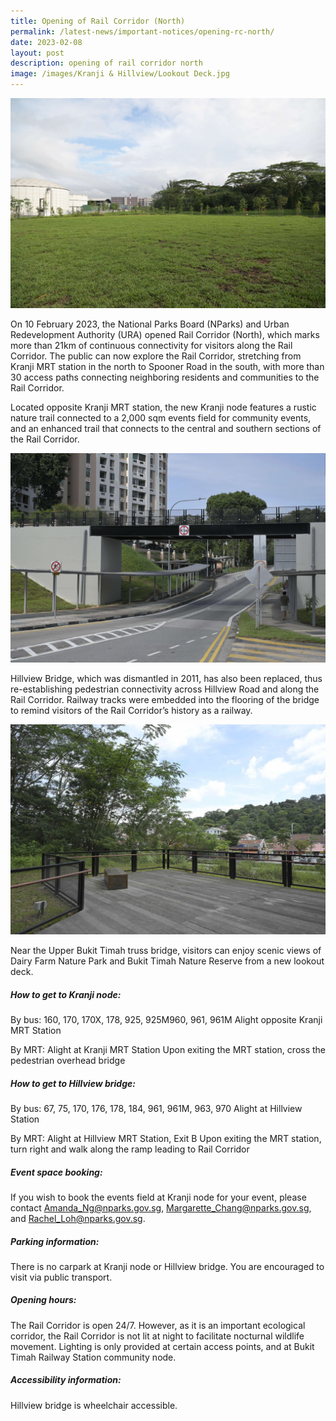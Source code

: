 ```yaml
---
title: Opening of Rail Corridor (North)
permalink: /latest-news/important-notices/opening-rc-north/
date: 2023-02-08
layout: post
description: opening of rail corridor north
image: /images/Kranji & Hillview/Lookout Deck.jpg
---
```


![Kranji Node](/images/Kranji%20&%20Hillview/Kranji%20Node.jpg)

On 10 February 2023, the National Parks Board (NParks) and Urban Redevelopment Authority (URA) opened Rail Corridor (North), which marks more than 21km of continuous connectivity for visitors along the Rail Corridor. The public can now explore the Rail Corridor, stretching from Kranji MRT station in the north to Spooner Road in the south, with more than 30 access paths connecting neighboring residents and communities to the Rail Corridor.

Located opposite Kranji MRT station, the new Kranji node features a rustic nature trail connected to a 2,000 sqm events field for community events, and an enhanced trail that connects to the central and southern sections of the Rail Corridor.


![Hillview Bridge](/images/Kranji%20&%20Hillview/Hillview%20Bridge.jpg)

Hillview Bridge, which was dismantled in 2011, has also been replaced, thus re-establishing pedestrian connectivity across Hillview Road and along the Rail Corridor. Railway tracks were embedded into the flooring of the bridge to remind visitors of the Rail Corridor’s history as a railway.


![Lookout Deck](/images/Kranji%20&%20Hillview/Lookout%20Deck.jpg)

Near the Upper Bukit Timah truss bridge, visitors can enjoy scenic views of Dairy Farm Nature Park and Bukit Timah Nature Reserve from a new lookout deck.


##### **How to get to Kranji node:**
By bus: 160, 170, 170X, 178, 925, 925M960, 961, 961M
Alight opposite Kranji MRT Station

By MRT: Alight at Kranji MRT Station
Upon exiting the MRT station, cross the pedestrian overhead bridge

##### **How to get to Hillview bridge:**
By bus: 67, 75, 170, 176, 178, 184, 961, 961M, 963, 970
Alight at Hillview Station 

By MRT: Alight at Hillview MRT Station, Exit B
Upon exiting the MRT station, turn right and walk along the ramp leading to Rail Corridor


##### **Event space booking:**
If you wish to book the events field at Kranji node for your event, please contact Amanda_Ng@nparks.gov.sg, Margarette_Chang@nparks.gov.sg, and Rachel_Loh@nparks.gov.sg.

##### **Parking information:** 
There is no carpark at Kranji node or Hillview bridge. You are encouraged to visit via public transport.

##### **Opening hours:**
The Rail Corridor is open 24/7. However, as it is an important ecological corridor, the Rail Corridor is not lit at night to facilitate nocturnal wildlife movement. Lighting is only provided at certain access points, and at Bukit Timah Railway Station community node.

##### **Accessibility information:**
Hillview bridge is wheelchair accessible.